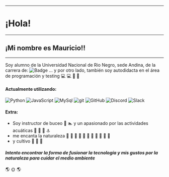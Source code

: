 ***
# ¡Hola!
***
## ¡Mi nombre es Mauricio!!
***
Soy alumno de la Universidad Nacional de Rio Negro, sede Andina, de la carrera de:
![Badge](https://bit.ly/icom-badge)
... y por otro lado, también soy autodidacta en el área de programación y testing :computer: :computer: :iphone: :iphone:

#### Actualmente utilizando:
![Python](https://img.shields.io/badge/-Python-05122A?style=flat&logo=python)
![JavaScript](https://img.shields.io/badge/JavaScript-05122A.svg?style=flat&logo=javascript)
![MySql](https://img.shields.io/badge/MySql-05122A.svg?style=flat&logo=mysql)
![git](https://img.shields.io/badge/-git-05122A?style=flat&logo=git)
![GitHub](https://img.shields.io/badge/GitHub-05122A.svg?style=flat&logo=github)
![Discord](https://img.shields.io/badge/Discord-05122A.svg?style=flat&logo=discord)
![Slack](https://img.shields.io/badge/Slack-05122A.svg?style=flat&logo=slack)

#### Extra:
* Soy instructor de buceo :ocean: :swimmer: y un apasionado por las actividades acuáticas 	:ship: :speedboat: :rowboat: :anchor:
* me encanta la naturaleza 	:cactus: :evergreen_tree: :sunflower: :paw_prints: :leopard: :blowfish: :octopus: :dolphin: 	:whale: :tropical_fish: :snake:
* y cultivo 	:mushroom: 	:mushroom: 	:mushroom: 

#### **_Intento encontrar la forma de fusionar la tecnología y mis gustos por la naturaleza para cuidar el medio ambiente_** 
:earth_americas: :sun_with_face: :earth_americas: 
